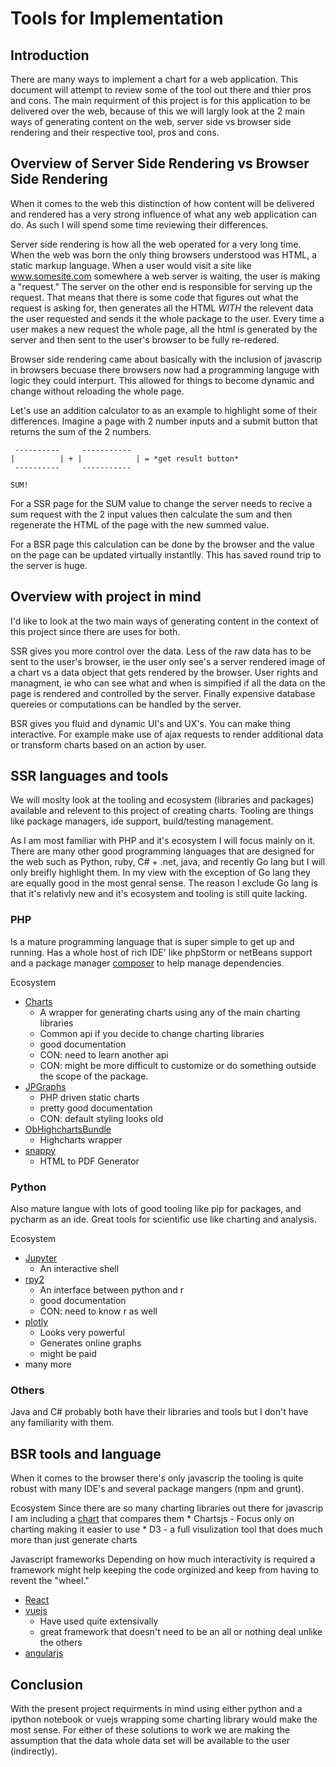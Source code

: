 # Tools for Implementation
## Introduction
There are many ways to implement a chart for a web application. This document will attempt to review some of the tool out there and thier pros and cons. The main requirment of this project is for this application to be delivered over the web, because of this we will largly look at the 2 main ways of generating content on the web, server side vs browser side rendering and their respective tool, pros and cons.

## Overview of Server Side Rendering vs Browser Side Rendering
When it comes to the web this distinction of how content will be delivered and rendered has a very strong influence of what any web application can do. As such I will spend some time reviewing their differences. 

Server side rendering is how all the web operated for a very long time. When the web was born the only thing browsers understood was HTML, a static markup language. When a user would visit a site like www.somesite.com somewhere a web server is waiting, the user is making a "request." The server on the other end is responsible for serving up the request. That means that there is some code that figures out what the request is asking for, then generates all the HTML *WITH* the relevent data the user requested and sends it the whole package to the user. Every time a user makes a new request the whole page, all the html is generated by the server and then sent to the user's browser to be fully re-redered.

Browser side rendering came about basically with the inclusion of javascrip in browsers becuase there browsers now had a programming languge with logic they could interpurt. This allowed for things to become dynamic and change without reloading the whole page. 

Let's use an addition calculator to as an example to highlight some of their differences. Imagine a page with 2 number inputs and a submit button that returns the sum of the 2 numbers.
```
 ----------     -----------
|          | + |            | = *get result button*
 ----------     -----------

SUM!
```
For a SSR page for the SUM value to change the server needs to recive a sum request with the 2 input values then calculate the sum and then regenerate the HTML of the page with the new summed value.

For a BSR page this calculation can be done by the browser and the value on the page can be updated virtually instantlly. This has saved round trip to the server is huge.


## Overview with project in mind
I'd like to look at the two main ways of generating content in the context of this project since there are uses for both.

SSR gives you more control over the data. Less of the raw data has to be sent to the user's browser, ie the user only see's a server rendered image of a chart vs a data object that gets rendered by the browser. User rights and managment, ie who can see what and when is simpified if all the data on the page is rendered and controlled by the server. Finally expensive database quereies or computations can be handled by the server.

BSR gives you fluid and dynamic UI's and UX's. You can make thing interactive. For example make use of ajax requests to render additional data or transform charts based on an action by user. 

## SSR languages and tools
We will moslty look at the tooling and ecosystem (libraries and packages) available and relevent to this project of creating charts. Tooling are things like package managers, ide support, build/testing management. 

As I am most familiar with PHP and it's ecosystem I will focus mainly on it. There are many other good programming languages that are designed for the web such as Python, ruby, C# + .net, java, and recently Go lang but I will only breifly highlight them. In my view with the exception of Go lang they are equally good in the most genral sense. The reason I exclude Go lang is that it's relativly new and it's ecosystem and tooling is still quite lacking. 


### PHP
Is a mature programming language that is super simple to get up and running. Has a whole host of rich IDE' like phpStorm or netBeans support and a package manager [composer](https://getcomposer.org/
) to help manage dependencies.

Ecosystem
* [Charts](https://github.com/ConsoleTVs/Charts)
    - A wrapper for generating charts using any of the main charting libraries
    - Common api if you decide to change charting libraries
    - good documentation
    - CON: need to learn another api
    - CON: might be more difficult to customize or do something outside the scope of the package.
* [JPGraphs](http://jpgraph.net/doc/)
    - PHP driven static charts
    - pretty good documentation
    - CON: default styling looks old
* [ObHighchartsBundle](https://github.com/marcaube/ObHighchartsBundle)
    - Highcharts wrapper
* [snappy](https://github.com/KnpLabs/snappy)
    - HTML to PDF Generator


### Python
Also mature langue with lots of good tooling like pip for packages, and pycharm as an ide. Great tools for scientific use like charting and analysis. 

Ecosystem
* [Jupyter](https://ipython.org/)
    - An interactive shell
* [rpy2](http://rpy2.readthedocs.io/en/version_2.8.x/)
    - An interface between python and r
    - good documentation
    - CON: need to know r as well
* [plotly](https://plot.ly/python/)
    - Looks very powerful
    - Generates online graphs
    - might be paid
* many more

### Others
Java and C# probably both have their libraries and tools but I don't have any familiarity with them.

## BSR tools and language
When it comes to the browser there's only javascrip the tooling is quite robust with many IDE's and several package mangers (npm and grunt). 

Ecosystem
Since there are so many charting libraries out there for javascrip I am including a [chart](https://en.wikipedia.org/wiki/Comparison_of_JavaScript_charting_frameworks) that compares them
    * Chartsjs
    - Focus only on charting making it easier to use
    * D3
    - a full visulization tool that does much more than just generate charts

Javascript frameworks
Depending on how much interactivity is required a framework might help keeping the code orginized and keep from having to revent the "wheel."
* [React](https://facebook.github.io/react/)
* [vuejs](https://vuejs.org/)
    - Have used quite extensivally
    - great framework that doesn't need to be an all or nothing deal unlike the others
* [angularjs](https://angularjs.org/)

## Conclusion
With the present project requirments in mind using either python and a ipython notebook or vuejs wrapping some charting library would make the most sense. For either of these solutions to work we are making the assumption that the data whole data set will be available to the user (indirectly). 